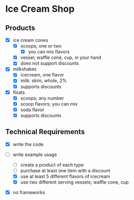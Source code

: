 # Ice Cream Shop

## Products
* [x] ice cream cones
	* [x] scoops; one or two
		* [x] you can mix flavors
	* [x] vessel; waffle cone, cup, in your hand
	* [x] does not support discounts
* [x] milkshakes
	* [x] icecream, one flavor
	* [x] milk: skim, whole, 2%
	* [x] supports discounts
* [x] floats
	* [x] scoops; any number
	* [x] scoop flavors; you can mix
	* [x] soda flavor
	* [x] supports discounts

## Technical Requirements
* [x] write the code
* [ ] write example usage
	* [ ] create a product of each type
	* [ ] purchase at least one item with a discount
	* [x] use at least 5 different flavors of icecream
	* [x] use two different serving vessels; waffle cone, cup
* [x] no frameworks

